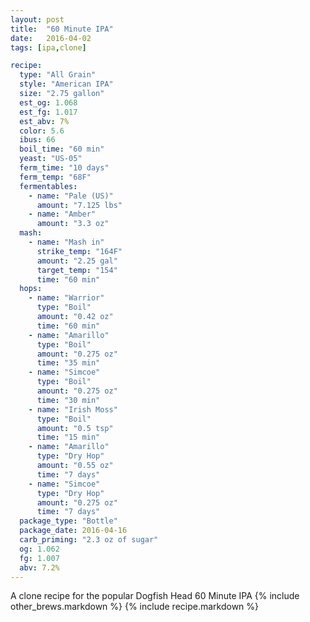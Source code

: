 ```yaml
---
layout: post
title:  "60 Minute IPA"
date:   2016-04-02
tags: [ipa,clone]

recipe:
  type: "All Grain"
  style: "American IPA"
  size: "2.75 gallon"
  est_og: 1.068
  est_fg: 1.017
  est_abv: 7%
  color: 5.6
  ibus: 66
  boil_time: "60 min"
  yeast: "US-05"
  ferm_time: "10 days"
  ferm_temp: "68F"
  fermentables:
    - name: "Pale (US)"
      amount: "7.125 lbs"
    - name: "Amber"
      amount: "3.3 oz"
  mash:
    - name: "Mash in"
      strike_temp: "164F"
      amount: "2.25 gal"
      target_temp: "154"
      time: "60 min"
  hops:
    - name: "Warrior"
      type: "Boil"
      amount: "0.42 oz"
      time: "60 min"
    - name: "Amarillo"
      type: "Boil"
      amount: "0.275 oz"
      time: "35 min"
    - name: "Simcoe"
      type: "Boil"
      amount: "0.275 oz"
      time: "30 min"
    - name: "Irish Moss"
      type: "Boil"
      amount: "0.5 tsp"
      time: "15 min"
    - name: "Amarillo"
      type: "Dry Hop"
      amount: "0.55 oz"
      time: "7 days"
    - name: "Simcoe"
      type: "Dry Hop"
      amount: "0.275 oz"
      time: "7 days"
  package_type: "Bottle"
  package_date: 2016-04-16
  carb_priming: "2.3 oz of sugar"
  og: 1.062
  fg: 1.007
  abv: 7.2%
---
```

A clone recipe for the popular Dogfish Head 60 Minute IPA
{% include other_brews.markdown %}
{% include recipe.markdown %}
